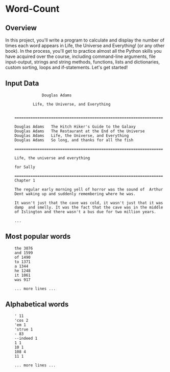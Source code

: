 # Word-Count
 
  ## Overview
  In this project, you'll write a program to calculate and display the number of times each word appears in Life, the Universe and Everything! (or any other book). In the process, you'll get to practice almost all the Python skills you have acquired over the course, including command-line arguments, file input-output, strings and string methods, functions, lists and dictionaries, custom sorting, loops and if-statements. Let's get started!

  ## Input Data
        
                    Douglas Adams
        
                Life, the Universe, and Everything
        
        
        =================================================================
        
        Douglas Adams   The Hitch Hiker's Guide to the Galaxy
        Douglas Adams   The Restaurant at the End of the Universe
        Douglas Adams   Life, the Universe, and Everything
        Douglas Adams   So long, and thanks for all the fish
        
        =================================================================
        
        Life, the universe and everything
        
        for Sally
        
        =================================================================
        Chapter 1
        
        The regular early morning yell of horror was the sound of  Arthur
        Dent waking up and suddenly remembering where he was.
        
        It wasn't just that the cave was cold, it wasn't just that it was
        damp  and smelly. It was the fact that the cave was in the middle
        of Islington and there wasn't a bus due for two million years.
        
        ... 
    
  ## Most popular words

        the 3076
        and 1599
        of 1490
        to 1371
        a 1344
        he 1248
        it 1061
        was 917
        
        ... more lines ... 

  ## Alphabetical words
  
        ' 11
        'cos 2
        'em 1
        'strue 1
        - 83
        --indeed 1
        1 1
        10 1
        108 4
        11 1
        
        ... more lines ...